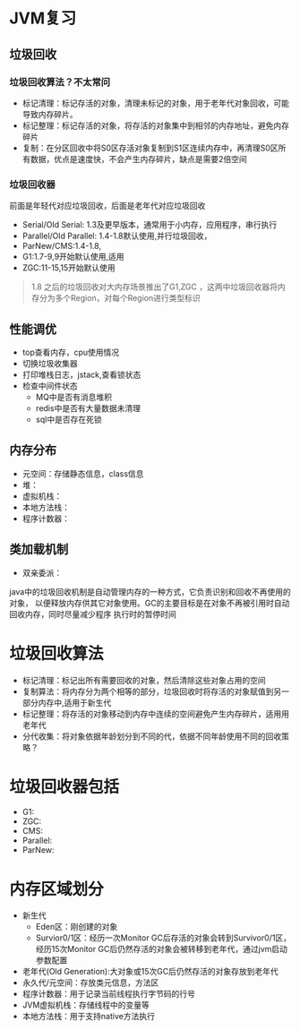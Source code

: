 # JVM复习
## 垃圾回收
### 垃圾回收算法？不太常问
* 标记清理：标记存活的对象，清理未标记的对象，用于老年代对象回收，可能导致内存碎片。
* 标记整理：标记存活的对象，将存活的对象集中到相邻的内存地址，避免内存碎片
* 复制：在分区回收中将S0区存活对象复制到S1区连续内存中，再清理S0区所有数据，优点是速度快，不会产生内存碎片，缺点是需要2倍空间
### 垃圾回收器
前面是年轻代对应垃圾回收，后面是老年代对应垃圾回收
* Serial/Old Serial: 1.3及更早版本，通常用于小内存，应用程序，串行执行
* Parallel/Old Parallel: 1.4-1.8默认使用,并行垃圾回收，
* ParNew/CMS:1.4-1.8,
* G1:1.7-9,9开始默认使用,适用
* ZGC:11-15,15开始默认使用
> 1.8 之后的垃圾回收对大内存场景推出了G1,ZGC ，这两中垃圾回收器将内存分为多个Region，对每个Region进行类型标识
## 性能调优
* top查看内存，cpu使用情况
* 切换垃圾收集器
* 打印堆栈日志，jstack,查看锁状态
* 检查中间件状态
  * MQ中是否有消息堆积
  * redis中是否有大量数据未清理
  * sql中是否存在死锁
## 内存分布
* 元空间：存储静态信息，class信息
* 堆：
* 虚拟机栈：
* 本地方法栈：
* 程序计数器：

## 类加载机制
* 双亲委派：




java中的垃圾回收机制是自动管理内存的一种方式，它负责识别和回收不再使用的对象，
以便释放内存供其它对象使用。GC的主要目标是在对象不再被引用时自动回收内存，同时尽量减少程序
执行时的暂停时间

# 垃圾回收算法
* 标记清理：标记出所有需要回收的对象，然后清除这些对象占用的空间
* 复制算法：将内存分为两个相等的部分，垃圾回收时将存活的对象赋值到另一部分内存中,适用于新生代
* 标记整理：将存活的对象移动到内存中连续的空间避免产生内存碎片，适用用老年代
* 分代收集：将对象依据年龄划分到不同的代，依据不同年龄使用不同的回收策略？

# 垃圾回收器包括
* G1:
* ZGC:
* CMS:
* Parallel:
* ParNew:

# 内存区域划分
* 新生代
  * Eden区：刚创建的对象
  * Survior0/1区：经历一次Monitor GC后存活的对象会转到Survivor0/1区，
  经历15次Monitor GC后仍然存活的对象会被转移到老年代，通过jvm启动参数配置
* 老年代(Old Generation):大对象或15次GC后仍然存活的对象存放到老年代
* 永久代/元空间：存放类元信息，方法区
* 程序计数器：用于记录当前线程执行字节码的行号
* JVM虚拟机栈：存储线程中的变量等
* 本地方法栈：用于支持native方法执行